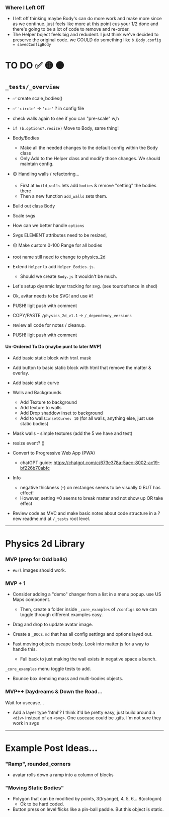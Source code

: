 ### Where I Left Off
- I left off thinking maybe Body's can do more work and make more since as we continue. just feels like more at this point cus your 1/2 done and there's going to be a lot of code to remove and re-order. 
- The Helper boject feels big and redudent. I just think we've decided to preserve the original code. we COULD do something like `b.Body.config = savedConfigBody`

# TO DO ✅ 🟡 🟠

## `_tests/_overview`
- ✅ create scale_bodies()
- ✅ `'circle'` -> `'cir'` ? in config file
- check walls again to see if you can "pre-scale" w,h
- `if (b.options?.resize)` Move to Body, same thing!
- Body/Bodies
  - Make all the needed changes to the default config within the Body class
  - Only Add to the Helper class and modify those changes. We should maintain config.
- 🟡 Handling walls / refactoring...
  - First at `build_walls` lets add `bodies` & remove "setting" the bodies there
  - Then a new function `add_walls` sets them.
- Build out class Body

- Scale svgs
- How can we better handle `options`
- Svgs ELEMENT attributes need to be resized, 
- 🟡 Make custom 0-100 Range for all bodies 
- root name still need to change to physics_2d

- Extend `Helper` to add `Helper_Bodies.js`. 
  - Should we create `Body.js` It wouldn't be much. 

- Let's setup dyanmic layer tracking for svg. (see tourdefrance in shed)

- Ok, avitar needs to be SVG! and use #<url>!
- PUSH! ligit push with comment

- COPY/PASTE `/physics_2d_v1.1` -> `/_dependency_versions`
- review all code for notes / cleanup.
- PUSH! ligit push with comment

#### Un-Ordered To Do (maybe punt to later MVP)
- Add basic static block with `html` mask
- Add button to basic static block with html that remove the matter & overlay.
- Add basic static curve

- Walls and Backgrounds
  - Add Texture to background
  - Add texture to walls
  - Add Drop shaddow inset to background
  - Add to walls:`insetCurve: 10` (for all walls, anything else, just use static bodies)
- Mask walls - simple textures (add the 5 we have and test)

- resize event? ()
- Convert to Progressive Web App (PWA) 
  - chatGPT guide: https://chatgpt.com/c/673e378a-5aec-8002-ac19-bf226b70abfc

- Info
  - negative thickness (-) on rectanges seems to be visually 0 BUT has effect!
  - However, setting =0 seems to break matter and not show up OR take effect

- Review code as MVC and make basic notes about code structure in a ?new readme.md at `/_tests` root level. 

----
# Physics 2d Library

### MVP (prep for Odd balls)
- `#url` images should work.

### MVP + 1

- Consider adding a "demo" changer from a list in a menu popup. use US Maps component.
  - Then, create a folder inside `_core_examples` of `/configs` so we can toggle through different examples easy. 
- Drag and drop to update avatar image. 
- Create a `_DOCs.md` that has all config settings and options layed out. 

- Fast moving objects escape body. Look into matter js for a way to handle this.
  - Fall back to just making the wall exists in negative space a bunch.

`_core_examples` menu toggle tests to add.
  - Bounce box demoing mass and multi-bodies objects.

### MVP++ Daydreams & Down the Road...

Wait for usecase...
- Add a layer type 'html'? I think it'd be pretty easy, just build around a `<div>` instead of an `<svg>`. One usecase could be .gifs. I'm not sure they work in svgs 


----
# Example Post Ideas...

### "Ramp", rounded_corners
- avatar rolls down a ramp into a column of blocks 

### "Moving Static Bodies"
- Polygon that can be modified by points, 3(tryange), 4, 5, 6,.. 8(octogon)
  - Ok to be hard coded. 
- Button press on level flicks like a pin-ball paddle. But this object is static.  
